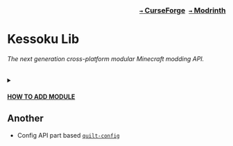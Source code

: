 ### <p align=right>[`→` CurseForge](https://www.curseforge.com/minecraft/mc-mods/kessoku-lib)&ensp;[`→` Modrinth](https://modrinth.com/mod/kessoku-lib)</p>

# Kessoku Lib

###### The next generation cross-platform modular Minecraft modding API.

<details>
  <summary>
    <sub><a href="https://cloudsmith.com">
      <img src="https://img.shields.io/badge/OSS%20Hosting%20by-Cloudsmith-blue?logo=cloudsmith&style=flat-square"  alt=""/>
    </a></sub>
  </summary>
  <blockquote>
    Our package repository hosting is graciously provided by <a href="https://cloudsmith.com">Cloudsmith</a>.
    Cloudsmith is the only fully hosted, cloud-native, universal package management solution, that enables organizations to create, store and share packages in any format, to any place, with total confidence.
  </blockquote>
</details>


#### [HOW TO ADD MODULE](./ADD-MODULE.md)

## Another
- Config API part based [`quilt-config`](https://github.com/QuiltMC/quilt-config)

